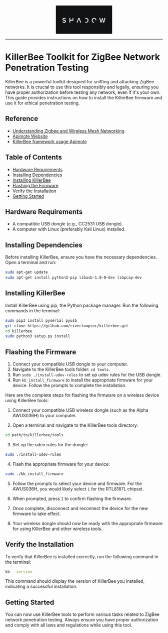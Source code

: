 <p align="center">
  <img  width="180" src="ghost.png" />
</p>

---

# KillerBee Toolkit for ZigBee Network Penetration Testing

KillerBee is a powerful toolkit designed for sniffing and attacking ZigBee networks. It is crucial to use this tool responsibly and legally, ensuring you have proper authorization before testing any network, even if it's your own. This guide provides instructions on how to install the KillerBee firmware and use it for ethical penetration testing.

## Reference 
- [Understanding Zigbee and Wireless Mesh Networking](https://www.blackhillsinfosec.com/understanding-zigbee-and-wireless-mesh-networking/)
- [Apimote Website](http://apimote.com/)
- [KillerBee framework usage Apimote](https://yaseng.org/killerbee-2.html)


## Table of Contents

- [Hardware Requirements](#hardware-requirements)
- [Installing Dependencies](#installing-dependencies)
- [Installing KillerBee](#installing-killerbee)
- [Flashing the Firmware](#flashing-the-firmware)
- [Verify the Installation](#verify-the-installation)
- [Getting Started](#getting-started)

## Hardware Requirements

- A compatible USB dongle (e.g., CC2531 USB dongle).
- A computer with Linux (preferably Kali Linux) installed.

## Installing Dependencies

Before installing KillerBee, ensure you have the necessary dependencies. Open a terminal and run:

```bash
sudo apt-get update
sudo apt-get install python3-pip libusb-1.0-0-dev libpcap-dev
```

## Installing KillerBee

Install KillerBee using pip, the Python package manager. Run the following commands in the terminal:

```bash
sudo pip3 install pyserial pyusb
git clone https://github.com/riverloopsec/killerbee.git
cd killerbee
sudo python3 setup.py install
```

## Flashing the Firmware

1. Connect your compatible USB dongle to your computer.
2. Navigate to the KillerBee tools folder: `cd tools`.
3. Run `sudo ./install-udev-rules` to set up udev rules for the USB dongle.
4. Run `kb_install_firmware` to install the appropriate firmware for your device. Follow the prompts to complete the installation.

Here are the complete steps for flashing the firmware on a wireless device using KillerBee tools:

1. Connect your compatible USB wireless dongle (such as the Alpha AWUS036H) to your computer.

2. Open a terminal and navigate to the KillerBee tools directory:

```bash
cd path/to/killerbee/tools
```

3. Set up the udev rules for the dongle:

```bash 
sudo ./install-udev-rules
```

4. Flash the appropriate firmware for your device:

```bash
sudo ./kb_install_firmware
```

5. Follow the prompts to select your device and firmware. For the AWUS036H, you would likely select `1` for the RTL8187L chipset.

6. When prompted, press `I` to confirm flashing the firmware. 

7. Once complete, disconnect and reconnect the device for the new firmware to take effect.

8. Your wireless dongle should now be ready with the appropriate firmware for using KillerBee and other wireless tools.

## Verify the Installation

To verify that KillerBee is installed correctly, run the following command in the terminal:

```bash
kb --version
```

This command should display the version of KillerBee you installed, indicating a successful installation.

## Getting Started

You can now use KillerBee tools to perform various tasks related to ZigBee network penetration testing. Always ensure you have proper authorization and comply with all laws and regulations while using this tool.

